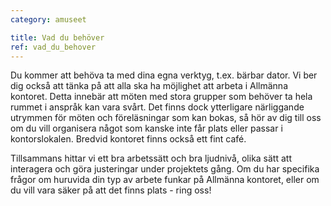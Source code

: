 ```yaml
---
category: amuseet

title: Vad du behöver
ref: vad_du_behover
---
```


Du kommer att behöva ta med dina egna verktyg, t.ex. bärbar dator. Vi ber dig också att tänka på att alla ska ha möjlighet att arbeta i Allmänna kontoret. Detta innebär att möten med stora grupper som behöver ta hela rummet i anspråk kan vara svårt. Det finns dock ytterligare närliggande utrymmen för möten och föreläsningar som kan bokas, så hör av dig till oss om du vill organisera något som kanske inte får plats eller passar i kontorslokalen. Bredvid kontoret finns också ett fint café.

Tillsammans hittar vi ett bra arbetssätt och bra ljudnivå, olika sätt att interagera och göra justeringar under projektets gång. Om du har specifika frågor om huruvida din typ av arbete funkar på Allmänna kontoret, eller om du vill vara säker på att det finns plats - ring oss!